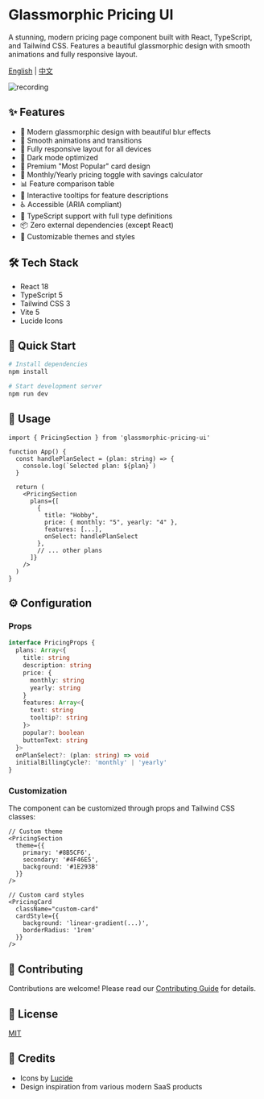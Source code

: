 # Glassmorphic Pricing UI

A stunning, modern pricing page component built with React, TypeScript, and Tailwind CSS. Features a beautiful glassmorphic design with smooth animations and fully responsive layout.

[English](./README.md) | [中文](./README.zh-CN.md)

![recording](https://github.com/user-attachments/assets/4c683db8-1b7d-4177-8276-d5f2e40ae350)

## ✨ Features

- 🎨 Modern glassmorphic design with beautiful blur effects
- 💫 Smooth animations and transitions
- 📱 Fully responsive layout for all devices
- 🌙 Dark mode optimized
- 💎 Premium "Most Popular" card design
- 🔄 Monthly/Yearly pricing toggle with savings calculator
- 📊 Feature comparison table
- 🎯 Interactive tooltips for feature descriptions
- ♿ Accessible (ARIA compliant)
- 🔧 TypeScript support with full type definitions
- 📦 Zero external dependencies (except React)
- 🎨 Customizable themes and styles

## 🛠️ Tech Stack

- React 18
- TypeScript 5
- Tailwind CSS 3
- Vite 5
- Lucide Icons

## 🚀 Quick Start

```bash
# Install dependencies
npm install

# Start development server
npm run dev
```

## 📖 Usage

```tsx
import { PricingSection } from 'glassmorphic-pricing-ui'

function App() {
  const handlePlanSelect = (plan: string) => {
    console.log(`Selected plan: ${plan}`)
  }

  return (
    <PricingSection
      plans={[
        {
          title: "Hobby",
          price: { monthly: "5", yearly: "4" },
          features: [...],
          onSelect: handlePlanSelect
        },
        // ... other plans
      ]}
    />
  )
}
```

## ⚙️ Configuration

### Props

```typescript
interface PricingProps {
  plans: Array<{
    title: string
    description: string
    price: {
      monthly: string
      yearly: string
    }
    features: Array<{
      text: string
      tooltip?: string
    }>
    popular?: boolean
    buttonText: string
  }>
  onPlanSelect?: (plan: string) => void
  initialBillingCycle?: 'monthly' | 'yearly'
}
```

### Customization

The component can be customized through props and Tailwind CSS classes:

```tsx
// Custom theme
<PricingSection
  theme={{
    primary: '#8B5CF6',
    secondary: '#4F46E5',
    background: '#1E293B'
  }}
/>

// Custom card styles
<PricingCard
  className="custom-card"
  cardStyle={{
    background: 'linear-gradient(...)',
    borderRadius: '1rem'
  }}
/>
```

## 🤝 Contributing

Contributions are welcome! Please read our [Contributing Guide](CONTRIBUTING.md) for details.

## 📝 License

[MIT](LICENSE)

## 🙏 Credits

- Icons by [Lucide](https://lucide.dev)
- Design inspiration from various modern SaaS products</content>
